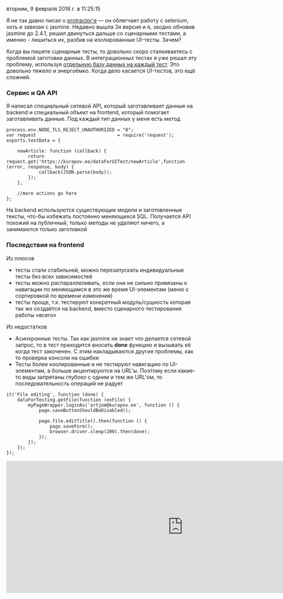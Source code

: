 вторник, 9 февраля 2016 г. в 11:25:15

Я не так давно писал о [protractor'е](http://kurapov.ee/rus/lab/quality_control/frontend/protractor/) — он облегчает работу с selenium, хоть и завязан с jasmine. Недавно вышла 3я версия и я, заодно обновив jasmine до 2.4.1, решил двинуться дальше со сценарными тестами, а именно - лишиться их, разбив на изолированные UI-тесты. Зачем?

Когда вы пишете сценарные тесты, то довольно скоро сталкиваетесь с проблемой заготовки данных. В интеграционных тестах я уже решал эту проблему, используя [отдельную базу данных на каждый тест](http://kurapov.ee/rus/lab/quality_control/phpunit/isolated_db_for_test/). Это довольно тяжело и энергоёмко. Когда дело касается UI-тестов, это ещё сложней.   

### Сервис и QA API

Я написал специальный сетевой API, который заготавливает данные на backend и специальный объект на frontend, который помогает заготавливать данные. Под каждый тип данных у меня есть метод

```
process.env.NODE_TLS_REJECT_UNAUTHORIZED = "0";
var request                              = require('request');
exports.testData = {

	newArticle: function (callback) {
		return request.get('https://kurapov.ee/dataForUITest/newArticle',function (error, response, body) {
			callback(JSON.parse(body));
		});
	},
	
	//more actions go here
};
```

На backend используются существующие модели и заготовленные тексты, что-бы избежать постоянно меняющихся SQL. Получается API похожий на публичный, только методы не удаляют ничего, а занимаются только заготовкой  

### Последствия на frontend

Из плюсов

- тесты стали стабильней, можно перезапускать индивидуальные тесты без всех зависимостей
- тесты можно распараллеливать, если они не сильно привязаны к навигации по меняющимся в это же время UI-элементам (меню с сортировкой по времени изменения)
- тесты проще, т.к. тестируют конкретный модуль/сущность которая так же создаётся на backend, вместо сценарного тестирования работы «всего»

Из недостатков

- Асинхронные тесты. Так как jasmine не знает что делается сетевой запрос, то в тест приходится вносить **done** функцию и вызывать её когда тест закоченен. С этим накладываются другие проблемы, как то проверка консоли на ошибки
- Тесты более изолированные и не тестируют навигацию по UI-элементам, а больше акцентируются на URL'ы. Поэтому если какие-то виды запрятаны глубоко с одним и тем же URL'ом, то последовательность операций не радует

```
it('File editing', function (done) {
	dataForTesting.getFile(function (exFile) {
		myPageWrapper.loginAs('artjom@kurapov.ee', function () {
			page.saveButtonShouldBeDisabled();

			page.file.editTitle().then(function () {
				page.saveForm();
				browser.driver.sleep(200).then(done);
			});
		});
	});
});
```


<iframe width="934" height="350" src="https://www.youtube.com/embed/n3APDzvPF0k" title="2015.12.29 Никита Макаров - Микросервисы для автоматизации тестирования («Одноклассники»)" frameborder="0" allow="accelerometer; autoplay; clipboard-write; encrypted-media; gyroscope; picture-in-picture; web-share" referrerpolicy="strict-origin-when-cross-origin" allowfullscreen></iframe>
